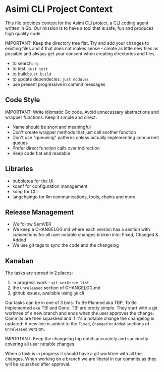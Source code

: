 # Asimi CLI Project Context

This file provides context for the Asimi CLI project, a CLI coding agent written in Go.
Our mission is to have a tool that is safe, fun and produces high quality code

IMPORTANT: Keep the directory tree flat. Try and add your changes to existing files and if that does not makes sense - create as little new files as possible and always get your consent when creating directories and files

- to search: `rg`
- to test: `just test` 
- to build:`just build`
- to update dependecies: `just modules`
- use present progressive in commit messages

## Code Style

IMPORTANT: Write idiomatic Go code. Avoid unnecessary abstractions and wrapper functions. Keep it simple and direct.
- Name should be short and meaningful
- Don't create wrapper methods that just call another function
- Don't use "queueing" patterns unless actually implementing concurrent queues
- Prefer direct function calls over indirection
- Keep code flat and readable

## Libraries
- bubbletea for the UI
- koanf for configuration management
- kong for CLI
- langchaingo for llm communications, tools, chains and more

## Release Management

- We follow SemVER
- We keep a CHANGELOG.md where each version has a section with subsections for all user notable changes broken into: Fixed, Changed & Added
- We use git tags to sync the code and the changelog

## Kanaban

The tasks are spread in 2 places:
1. in progress work - `git worktree list`
1. the `Unreleased` section of CHANGELOG.md 
2. github issues, available using `gh` cli

Our tasks can be in one of 3 bins: To Be Planned aka TBP, To Be Implemented aka TBI and Done. TBI are pretty simple. They start with a git worktree of a new branch and ends when the user approves the change.
Commits are then squashed and if it's a notable change the changelog is updated: A new line is added to the `Fixed`, `Changed` or `Added` sections of `Unreleased` version. 

IMPORTANT: Keep the changelog top notch accurately and succinctly covering all user notable changes

When a task is in progress it should have a git worktree with all the changes. When working on a branch we are liberal in our commits as they will be squashed after approval.
